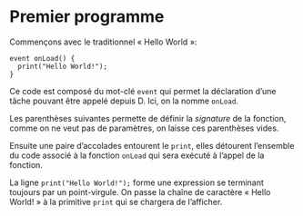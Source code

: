 
# Premier programme

Commençons avec le traditionnel « Hello World »:
```grimoire
event onLoad() {
  print("Hello World!");
}
```
Ce code est composé du mot-clé `event` qui permet la déclaration d’une tâche pouvant être appelé depuis D. Ici, on la nomme `onLoad`.

Les parenthèses suivantes permette de définir la *signature* de la fonction, comme on ne veut pas de paramètres, on laisse ces parenthèses vides.

Ensuite une paire d’accolades entourent le `print`, elles détourent l’ensemble du code associé à la fonction `onLoad` qui sera exécuté à l’appel de la fonction.

La ligne `print("Hello World!");` forme une expression se terminant toujours par un point-virgule.
On passe la chaîne de caractère « Hello World! » à la primitive `print` qui se chargera de l’afficher.